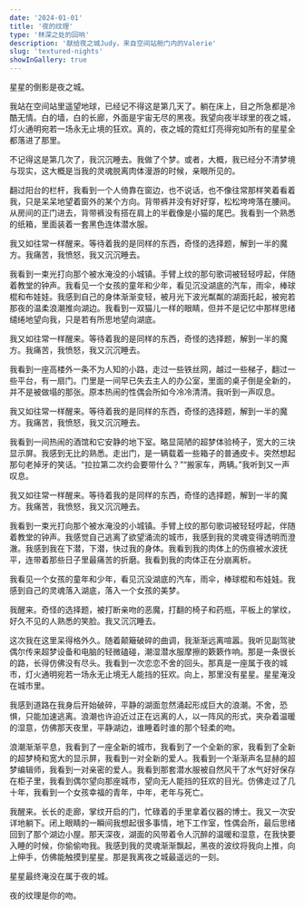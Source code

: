 ```yaml
---
date: '2024-01-01'
title: '夜的纹理'
type: '林深之处的回响'
description: '献给夜之城Judy，来自空间站舱门内的Valerie'
slug: 'textured-nights'
showInGallery: true
---
```


星星的倒影是夜之城。

我站在空间站里遥望地球，已经记不得这是第几天了。躺在床上，目之所急都是冷酷无情。白的墙，白的长廊，外面是宇宙无尽的黑夜。我望向夜半球里的夜之城，灯火通明宛若一场永无止境的狂欢。真的，夜之城的霓虹灯亮得宛如所有的星星全都落进了那里。

不记得这是第几次了，我沉沉睡去。我做了个梦。或者，大概，我已经分不清梦境与现实，这大概是当我的灵魂脱离肉体漫游的时候，亲眼所见的。

翻过阳台的栏杆，我看到一个人倚靠在窗边，也不说话，也不像往常那样笑着看着我，只是呆呆地望着窗外的某个方向。背带裤并没有好好穿，松松垮垮落在腰间。从房间的正门进去，背带裤没有搭在肩上的半截像是小猫的尾巴。我看到一个熟悉的纸箱，里面装着一套黑色连体潜水服。

我又如往常一样醒来。等待着我的是同样的东西，奇怪的选择题，解到一半的魔方。我痛苦，我愤怒，我又沉沉睡去。

我看到一束光打向那个被水淹没的小城镇。手臂上纹的那句歌词被轻轻哼起，伴随着教堂的钟声。我看见一个女孩的童年和少年，看见沉没湖底的汽车，雨伞，棒球棍和布娃娃。我感到自己的身体渐渐变轻，被月光下波光粼粼的湖面托起，被宛若那夜的温柔浪潮推向湖边。我看到一双猫儿一样的眼睛，但并不是记忆中那样思绪缱绻地望向我，只是若有所思地望向湖底。

我又如往常一样醒来。等待着我的是同样的东西，奇怪的选择题，解到一半的魔方。我痛苦，我愤怒，我又沉沉睡去。

我看到一座高楼外一条不为人知的小路，走过一些铁丝网，越过一些梯子，翻过一些平台，有一扇门。门里是一间早已失去主人的办公室，里面的桌子倒是全新的，并不是被做塌的那张。原本热闹的性偶会所如今冷冷清清。我听到一声叹息。

我又如往常一样醒来。等待着我的是同样的东西，奇怪的选择题，解到一半的魔方。我痛苦，我愤怒，我又沉沉睡去。

我看到一间热闹的酒馆和它安静的地下室。略显简陋的超梦体验椅子，宽大的三块显示屏。我感到无比的熟悉。走出门，是一辆载着一些箱子的普通皮卡。突然想起那句老掉牙的笑话。“拉拉第二次约会要带什么？”“搬家车，两辆。”我听到又一声叹息。

我又如往常一样醒来。等待着我的是同样的东西，奇怪的选择题，解到一半的魔方。我痛苦，我愤怒，我又沉沉睡去。

我看到一束光打向那个被水淹没的小城镇。手臂上纹的那句歌词被轻轻哼起，伴随着教堂的钟声。我感觉自己逃离了欲望涌流的城市，我感到我的灵魂变得透明而澄澈。我感到我在下潜，下潜，快过我的身体。我看到我的肉体上的伤痕被水波抚平，连带着那些日子里最痛苦的折磨。我看到我的肉体正在分崩离析。

我看见一个女孩的童年和少年，看见沉没湖底的汽车，雨伞，棒球棍和布娃娃。我感到自己的灵魂落入湖底，落入一个女孩的美梦。

我醒来。奇怪的选择题，被打断亲吻的恶魔，打翻的椅子和药瓶，平板上的掌纹，好久不见的人熟悉的笑脸。我又沉沉睡去。

这次我在这里呆得格外久。随着颠簸破碎的曲调，我渐渐远离喧嚣。我听见副驾驶偶尔传来超梦设备和电脑的轻微磕碰，潮湿潜水服摩擦的簌簌作响。那是一条很长的路，长得仿佛没有尽头。我看到一次恋恋不舍的回头。那真是一座属于夜的城市，灯火通明宛若一场永无止境无人能挡的狂欢。向上，那里没有星星。星星淹没在城市里。

我感到道路在我身后开始破碎，平静的湖面忽然涌起形成巨大的浪潮。不舍，恐惧，只能加速逃离。浪潮也许迫近过正在远离的人，以一阵风的形式，夹杂着温暖的湿意，仿佛那天夜里，平静湖边，谁睡着时谁的那个轻柔的吻。

浪潮渐渐平息，我看到了一座全新的城市，我看到了一个全新的家，我看到了全新的超梦椅和宽大的显示屏，我看到一对全新的爱人。我看到一个渐渐声名显赫的超梦编辑师，我看到一对亲密的爱人。我看到那套潜水服被自然风干了水气好好保存在柜子里，我看到偶尔望向那座城市，望向无人能挡的狂欢的目光。仿佛走过了几十年，我看到一个女孩幸福的青年，中年，老年与死亡。

我醒来。长长的走廊，掌纹开启的门，忙碌着的手里拿着仪器的博士。我又一次安详地躺下。闭上眼睛的一瞬间我想起很多事情，地下工作室，性偶会所，最后思绪回到了那个湖边小屋。那天深夜，湖面的风带着令人沉醉的温暖和湿意，在我快要入睡的时候，你偷偷吻我。我感到我的灵魂渐渐飘起，黑夜的波纹将我向上推，向上伸手，仿佛能触摸到星星。那是我离夜之城最遥远的一刻。

星星最终淹没在属于夜的城。

夜的纹理是你的吻。